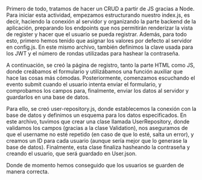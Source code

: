 Primero de todo, tratamos de hacer un CRUD a partir de JS gracias a Node. Para iniciar esta actividad, empezamos estructurando nuestro index.js, es decir, haciendo la conexión al servidor y organizando la parte backend de la aplicación, preparando los endpoints que nos permitirán renderizar la vista de register y hacer que el usuario se pueda registrar. Además, para todo esto, primero hemos tenido que asignar los valores por defecto al servidor en config.js. En este mismo archivo, también definimos la clave usada para los JWT y el número de rondas utilizadas para hashear la contraseña.

A continuación, se creó la página de registro, tanto la parte HTML como JS, donde creábamos el formulario y utilizábamos una función auxiliar que hace las cosas más cómodas.
Posteriormente, comenzamos escuchando el evento submit cuando el usuario intenta enviar el formulario, y comprobamos los campos para, finalmente, enviar los datos al servidor y guardarlos en una base de datos.

Para ello, se creó user-repository.js, donde establecemos la conexión con la base de datos y definimos un esquema para los datos especificados.
En este archivo, tuvimos que crear una clase llamada UserRepository, donde validamos los campos (gracias a la clase Validation), nos aseguramos de que el username no esté repetido (en caso de que lo esté, salta un error), y creamos un ID para cada usuario (aunque sería mejor que lo generase la base de datos). Finalmente, esta clase finaliza hasheando la contraseña y creando el usuario, que será guardado en User.json.

Donde de momento hemos conseguido que los usuarios se guarden de manera correcta.